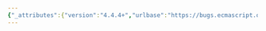 ```yaml
---
{"_attributes":{"version":"4.4.4+","urlbase":"https://bugs.ecmascript.org/","maintainer":"dherman@mozilla.com"},"bug":{"bug_id":794,"creation_ts":"2012-10-15 08:00:00 -0700","short_desc":"Missing period in indentation example","delta_ts":"2013-10-26 21:08:58 -0700","product":"Draft for 6th Edition","component":"editorial issue","version":"Rev 10: September 27, 2012 Draft","rep_platform":"All","op_sys":"All","bug_status":"RESOLVED","resolution":"FIXED","priority":"Normal","bug_severity":"enhancement","everconfirmed":true,"reporter":"mcluck90","assigned_to":{"uid":"allen","name":"Allen Wirfs-Brock"},"cc":"jmdyck","long_desc":[{"commentid":1933,"comment_count":0,"who":"mcluck90","bug_when":"2012-10-15 08:00:53 -0700","thetext":"The description of algorithm indentation is completed at the top of page 13. The final step described as \"Subsubsubsubstep\" is missing a period after the character \"a\" denoting it's position."},{"commentid":1935,"comment_count":1,"who":{"uid":"jmdyck","name":"Michael Dyck"},"bug_when":"2012-10-15 14:04:08 -0700","thetext":"Note that steps at that depth, when they occur 'for real', are also formatted without that period. See, for example:\n\n     10.5.3 Function Declaration Instantiation\n        / step 11.a.ii.1.a\n\n     12.6.4 The for-in and for-of Statements\n        / Runtime Semantics: Labelled Evaluation\n        / For In/Of Body Evaluation\n        / step 3.e.iii.2.a"},{"commentid":1936,"comment_count":2,"who":"mcluck90","bug_when":"2012-10-15 14:14:37 -0700","thetext":"Ah, I hadn't noticed that. Since there was no explicit statement mentioning dropping the period starting at the fifth depth level and only one example of a dropped period I assumed it was a typo."},{"commentid":1988,"comment_count":3,"who":{"uid":"allen","name":"Allen Wirfs-Brock"},"bug_when":"2012-10-23 17:04:46 -0700","thetext":"This is an oddity of how the list style is defined.  Maybe some day I'll figure out how it fix it in Word"},{"commentid":6000,"comment_count":4,"who":{"uid":"allen","name":"Allen Wirfs-Brock"},"bug_when":"2013-10-26 21:08:58 -0700","thetext":"these were fixed somewhere along the way prior to rev18"}]}}
---
```

